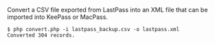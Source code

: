 
Convert a CSV file exported from LastPass into an XML file that can be imported into KeePass or MacPass.

```
$ php convert.php -i lastpass_backup.csv -o lastpass.xml
Converted 304 records.
```
